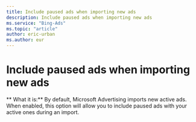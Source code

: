 ```yaml
---
title: Include paused ads when importing new ads
description: Include paused ads when importing new ads
ms.service: "Bing-Ads"
ms.topic: "article"
author: eric-urban
ms.author: eur
---
```


# Include paused ads when importing new ads

**      What it is:**     By default, Microsoft Advertising imports new active ads. When enabled, this option will allow you to include paused ads with your active ones during an import.


